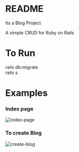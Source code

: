 

# README

Its a Blog Project  

A simple CRUD for Ruby on Rails

# To Run

rails db:migrate  
rails s

# Examples

### Index page

![index-page](https://user-images.githubusercontent.com/38043621/44436534-b6bdf000-a583-11e8-8e5a-f803ef42ddb1.png)

### To create Blog

![create-blog](https://user-images.githubusercontent.com/38043621/44436489-75c5db80-a583-11e8-9fab-e0326c48fbf1.png)

